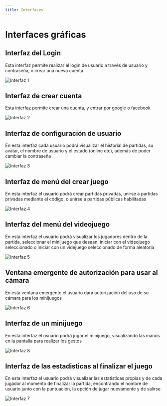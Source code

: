 ```yaml
---
title: Interfaces
---
```

<h1>Interfaces gráficas</h1>

<h2>Interfaz del Login</h2>
<p>Esta interfaz permite realizar el login de usuario a través de usuario y contraseña, o crear una nueva cuenta</p>

![Interfaz 1](../../../assets/interfaz-1.png)
    <h2>Interfaz de crear cuenta</h2>
    <p>Esta interfaz permite crear una cuenta, y entrar por google o facebook</p>
![Interfaz 2](../../../assets/interfaz-2.png)
    <h2>Interfaz de configuración de usuario</h2>
    <p>En esta interfaz cada usuario podrá visualizar el historial de partidas, su avatar, el nombre de usuario y el estado (online etc), además de poder cambiar la contraseña</p>
![Interfaz 3](../../../assets/interfaz-3.png)
    <h2>Interfaz de menú del crear juego</h2>
    <p>En esta interfaz el usuario podrá crear partidas privadas, unirse a partidas privadas mediante el código, o unirse a partidas públicas habilitadas</p>
![Interfaz 4](../../../assets/interfaz-4.png)
    <h2>Interfaz del menú del videojuego</h2>
    <p>En esta interfaz el usuario podrá visualizar los jugadores dentro de la partida, seleccionar el minijuego que desean, iniciar con el videojuego seleccionado o iniciar con un videjuego seleccionado de forma aleatoria</p>
![Interfaz 5](../../../assets/interfaz-5.png)
    <h2>Ventana emergente de autorización para usar al cámara</h2>
    <p>En esta ventana emergente el usuario dará autorización del uso de su cámara para los minijuegos</p>
![Interfaz 6](../../../assets/interfaz-6.png)
    <h2>Interfaz de un minijuego</h2>
    <p>En esta interfaz el usuario podrá jugar el minijuego, visualizando las manos en la pantalla para realizar los gestos</p>
![Interfaz 8](../../../assets/interfaz-8.png)
    <h2>Interfaz de las estadisticas al finalizar el juego</h2>
    <p>En esta interfaz el usuario podrá visualizar las estatisticas propias y de cada jugador al momento de finalizar la partida, encontrando el nombre de usuario junto con la puntuación, la opción de jugar nuevamente y de salirse</p>
![Interfaz 7](../../../assets/interfaz-7.png)
